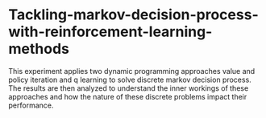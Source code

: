 # Tackling-markov-decision-process-with-reinforcement-learning-methods
This experiment applies two dynamic programming approaches value and policy iteration and q learning to solve discrete markov decision process. The results are then analyzed to understand the inner workings of these approaches and how the nature of these discrete problems impact their performance.
